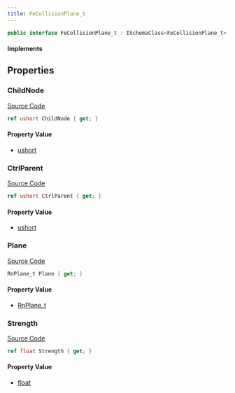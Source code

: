 ```yaml
---
title: FeCollisionPlane_t
---
```


```csharp
public interface FeCollisionPlane_t : ISchemaClass<FeCollisionPlane_t>, ISchemaField, ISchemaClass, INativeHandle
```

#### Implements

## Properties

### ChildNode

[Source Code](https://github.com/swiftly-solution/swiftlys2/blob/beta/managed/src/SwiftlyS2.Generated/Schemas/Interfaces/FeCollisionPlane_t.cs#L18)

```csharp
ref ushort ChildNode { get; }
```

#### Property Value

- [ushort](https://learn.microsoft.com/dotnet/api/system.uint16)

### CtrlParent

[Source Code](https://github.com/swiftly-solution/swiftlys2/blob/beta/managed/src/SwiftlyS2.Generated/Schemas/Interfaces/FeCollisionPlane_t.cs#L16)

```csharp
ref ushort CtrlParent { get; }
```

#### Property Value

- [ushort](https://learn.microsoft.com/dotnet/api/system.uint16)

### Plane

[Source Code](https://github.com/swiftly-solution/swiftlys2/blob/beta/managed/src/SwiftlyS2.Generated/Schemas/Interfaces/FeCollisionPlane_t.cs#L20)

```csharp
RnPlane_t Plane { get; }
```

#### Property Value

- [RnPlane_t](/docs/api/shared/schemadefinitions/rnplane_t)

### Strength

[Source Code](https://github.com/swiftly-solution/swiftlys2/blob/beta/managed/src/SwiftlyS2.Generated/Schemas/Interfaces/FeCollisionPlane_t.cs#L22)

```csharp
ref float Strength { get; }
```

#### Property Value

- [float](https://learn.microsoft.com/dotnet/api/system.single)

